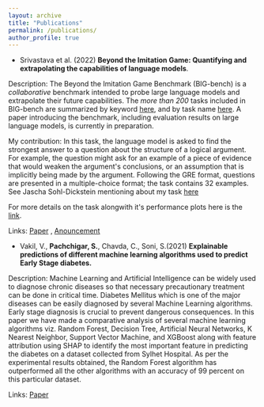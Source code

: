 ```yaml
---
layout: archive
title: "Publications"
permalink: /publications/
author_profile: true
---
```


* Srivastava et al. (2022) **Beyond the Imitation Game: Quantifying and extrapolating the capabilities of language models**. 

Description: The Beyond the Imitation Game Benchmark (BIG-bench) is a *collaborative*
benchmark intended to probe large language models and extrapolate their future
capabilities. 
The *more than 200* tasks included in BIG-bench are summarized by keyword [here](bigbench/benchmark_tasks/keywords_to_tasks.md#summary-table), and by task name [here](bigbench/benchmark_tasks/README.md). A paper introducing the benchmark, including evaluation results on large language models, is currently in preparation.

My contribution: In this task, the language model is asked to find the strongest answer to a question about the structure of a logical argument. For example, the question might ask for an example of a piece of evidence that would weaken the argument's conclusions, or an assumption that is implicitly being made by the argument. Following the GRE format, questions are presented in a multiple-choice format; the task contains 32 examples. See Jascha Sohl-Dickstein mentioning about my task [here](https://twitter.com/jaschasd/status/1535101723772977152)

For more details on the task alongwith it's performance plots here is the [link](https://github.com/google/BIG-bench/tree/main/bigbench/benchmark_tasks/logical_args).

Links: [Paper](https://arxiv.org/abs/2206.04615) , [Anouncement](https://twitter.com/jaschasd/status/1535055886913220608) 


* Vakil, V.,  **Pachchigar, S.**, Chavda, C., Soni, S.(2021) **Explainable predictions of different machine learning algorithms used to predict Early Stage diabetes.**  

Description: Machine Learning and Artificial Intelligence can be widely used to diagnose chronic diseases so that necessary precautionary treatment can be done in critical time. Diabetes Mellitus which is one of the major diseases can be easily diagnosed by several Machine Learning algorithms. Early stage diagnosis is crucial to prevent dangerous consequences. In this paper we have made a comparative analysis of several machine learning algorithms viz. Random Forest, Decision Tree, Artificial Neural Networks, K Nearest Neighbor, Support Vector Machine, and XGBoost along with feature attribution using SHAP to identify the most important feature in predicting the diabetes on a dataset collected from Sylhet Hospital. As per the experimental results obtained, the Random Forest algorithm has outperformed all the other algorithms with an accuracy of 99 percent on this particular dataset.

Links: [Paper](https://arxiv.org/abs/2111.09939)
